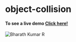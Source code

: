 # object-collision
 
#### To see a live demo [Click here!](https://ibsanju.github.io/crazy-gravity/)
<img src="https://komarev.com/ghpvc/?username=IbsanjU&label=Profile+Views&color=brightgreen&style=plastic" alt="Bharath Kumar R" />

